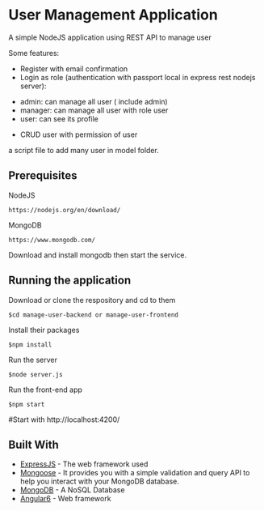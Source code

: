 # User Management Application

A simple NodeJS application using REST API to manage user

Some features:
 - Register with email confirmation
 - Login as role (authentication with passport local in express rest nodejs server):
  + admin: can manage all user ( include admin)
  + manager: can manage all user with role user
  + user: can see its profile
 - CRUD user with permission of user

a script file to add many user in model folder.

## Prerequisites

NodeJS
```
https://nodejs.org/en/download/
```

MongoDB
```
https://www.mongodb.com/
```
Download and install mongodb then start the service.


## Running the application
Download or clone the respository and cd to them

```
$cd manage-user-backend or manage-user-frontend
```

Install their packages

```
$npm install
```

Run the server

```
$node server.js
```

Run the front-end app

```
$npm start
```

#Start with
http://localhost:4200/

## Built With

* [ExpressJS](https://expressjs.com/) - The web framework used
* [Mongoose](https://mongoosejs.com/docs/) - It provides you with a simple validation and query API to help you interact with your MongoDB database.
* [MongoDB](https://www.tutorialspoint.com/mongodb/) - A NoSQL Database
* [Angular6](https://angular.io/start) - Web framework




